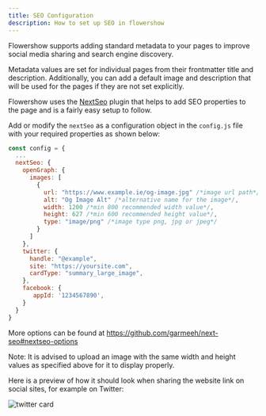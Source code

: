 ```yaml
---
title: SEO Configuration
description: How to set up SEO in flowershow
---
```


Flowershow supports adding standard metadata to your pages to improve social media sharing and search engine discovery.

Metadata values are set for individual pages from their frontmatter title and description. Additionally, you can add a default image and description that will be used for the pages if they are not set explicitly.

Flowershow uses the [NextSeo]( https://github.com/garmeeh/next-seo) plugin that helps to add SEO properties to the page and is a fairly easy setup to follow. 

Add or modify the `nextSeo` as a configuration object in the `config.js` file with your required properties as shown below:

```js
const config = {
  ...
  nextSeo: {
    openGraph: {
      images: [
        {
          url: "https://www.example.ie/og-image.jpg" /*image url path*/,
          alt: "Og Image Alt" /*alternative name for the image*/,
          width: 1200 /*min 800 recommended width value*/,
          height: 627 /*min 600 recommended height value*/,
          type: "image/png" /*image type png, jpg or jpeg*/
        }
      ]
    },
    twitter: {
      handle: "@example",
      site: "https://yoursite.com",
      cardType: "summary_large_image",
    },
    facebook: {
	   appId: '1234567890',
    }
  }
}
```

More options can be found at https://github.com/garmeeh/next-seo#nextseo-options

Note: It is advised to upload an image with the same width and height values as specified above for it to display properly.

Here is a preview of how it should look when sharing the website link on social sites, for example on Twitter:

<img src="/assets/images/twitter-card.jpg" alt="twitter card" />
